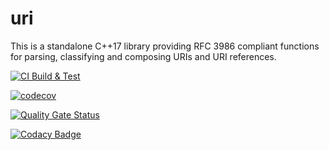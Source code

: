 # uri

This is a standalone C++17 library providing RFC 3986 compliant functions for parsing, classifying and composing URIs and URI references.

[![CI Build & Test](https://github.com/paulhuggett/uri/actions/workflows/ci.yaml/badge.svg)](https://github.com/paulhuggett/uri/actions/workflows/ci.yaml)

[![codecov](https://codecov.io/github/paulhuggett/uri/graph/badge.svg?token=4C9JUGYHV8)](https://codecov.io/github/paulhuggett/uri)

[![Quality Gate Status](https://sonarcloud.io/api/project_badges/measure?project=paulhuggett_uri&metric=alert_status)](https://sonarcloud.io/summary/new_code?id=paulhuggett_uri)

[![Codacy Badge](https://app.codacy.com/project/badge/Grade/d732855cc9374241930a491e9f565b44)](https://app.codacy.com/gh/paulhuggett/uri/dashboard?utm_source=gh&utm_medium=referral&utm_content=&utm_campaign=Badge_grade)
